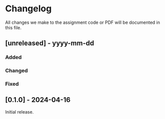 # Changelog

All changes we make to the assignment code or PDF will be documented in this file.

## [unreleased] - yyyy-mm-dd

### Added

### Changed

### Fixed

## [0.1.0] - 2024-04-16

Initial release.
